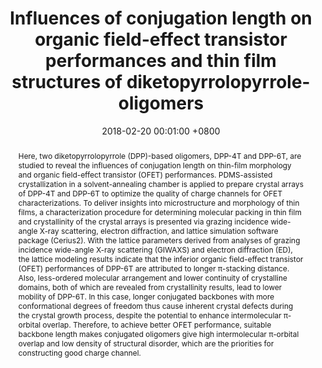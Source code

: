 ---
title:          "Influences of conjugation length on organic field-effect transistor performances and thin film structures of diketopyrrolopyrrole-oligomers"
date:           2018-02-20 00:01:00 +0800
selected:       false
pub:            "ACS applied materials & interfaces"
pub_date:       "2018"
abstract: >-
  Here, two diketopyrrolopyrrole (DPP)-based oligomers, DPP-4T and DPP-6T, are studied to reveal the influences of conjugation length on thin-film morphology and organic field-effect transistor (OFET) performances. PDMS-assisted crystallization in a solvent-annealing chamber is applied to prepare crystal arrays of DPP-4T and DPP-6T to optimize the quality of charge channels for OFET characterizations. To deliver insights into microstructure and morphology of thin films, a characterization procedure for determining molecular packing in thin film and crystallinity of the crystal arrays is presented via grazing incidence wide-angle X-ray scattering, electron diffraction, and lattice simulation software package (Cerius2). With the lattice parameters derived from analyses of grazing incidence wide-angle X-ray scattering (GIWAXS) and electron diffraction (ED), the lattice modeling results indicate that the inferior organic field-effect transistor (OFET) performances of DPP-6T are attributed to longer π-stacking distance. Also, less-ordered molecular arrangement and lower continuity of crystalline domains, both of which are revealed from crystallinity results, lead to lower mobility of DPP-6T. In this case, longer conjugated backbones with more conformational degrees of freedom thus cause inherent crystal defects during the crystal growth process, despite the potential to enhance intermolecular π-orbital overlap. Therefore, to achieve better OFET performance, suitable backbone length makes conjugated oligomers give high intermolecular π-orbital overlap and low density of structural disorder, which are the priorities for constructing good charge channel.
cover:          /assets/images/covers/huang2018.png
authors:
- Yi-Fan Huang
- Shu-Ting Chang
- Kuan-Yi Wu
- San-Lien Wu
- Guan-Ting Ciou
- Chin-Yi Chen
- Cheng-Liang Liu
- Chien-Lung Wang
links:
  Paper: https://pubs.acs.org/doi/abs/10.1021/acsami.7b15983
---
